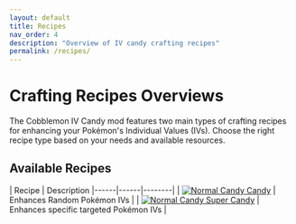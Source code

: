 ```yaml
---
layout: default
title: Recipes
nav_order: 4
description: "Overview of IV candy crafting recipes"
permalink: /recipes/
---
```


# Crafting Recipes Overviews

The Cobblemon IV Candy mod features two main types of crafting recipes for enhancing your Pokémon's Individual Values (IVs). Choose the right recipe type based on your needs and available resources.

## Available Recipes

| Recipe | Description
|------|------|--------|
| [![Normal Candy](../assets/images/items/candies/candy_normal.png) Candy](5.1.recipes-candy.md) | Enhances Random Pokémon IVs |
| [![Normal Candy](../assets/images/items/candies/candy_normal.png) Super Candy](5.2.recipes-super-candy.md) | Enhances specific targeted Pokémon IVs |